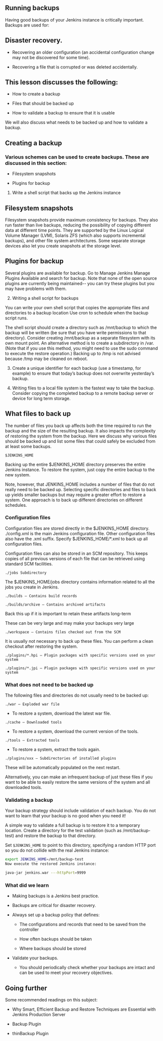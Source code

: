 ## Running backups

Having good backups of your Jenkins instance is critically important. Backups are used for:

## Disaster recovery.

- Recovering an older configuration (an accidental configuration change may not be discovered for some time).

- Recovering a file that is corrupted or was deleted accidentally.

## This lesson discusses the following:

- How to create a backup

- Files that should be backed up

- How to validate a backup to ensure that it is usable

We will also discuss what needs to be backed up and how to validate a backup.

## Creating a backup

### Various schemes can be used to create backups. These are discussed in this section:

- Filesystem snapshots

- Plugins for backup

1. Write a shell script that backs up the Jenkins instance

## Filesystem snapshots

Filesystem snapshots provide maximum consistency for backups. They also run faster than live backups, reducing the possibility of copying different data at different time points. They are supported by the Linux Logical Volume Manager (LVM), Solaris ZFS (which also supports incremental backups), and other file system architectures. Some separate storage devices also let you create snapshots at the storage level.

## Plugins for backup

Several plugins are available for backup. Go to Manage Jenkins  Manage Plugins  Available and search for backup. Note that none of the open source plugins are currently being maintained-- you can try these plugins but you may have problems with them.

2. Writing a shell script for backups

You can write your own shell script that copies the appropriate files and directories to a backup location Use cron to schedule when the backup script runs.

The shell script should create a directory such as /mnt/backup to which the backup will be written (be sure that you have write permissions to that directory). Consider creating /mnt/backup as a separate filesystem with its own mount point. An alternative method is to create a subdirectory in /var. (Note that if you use this method, you might need to use the sudo command to execute the restore operation.) Backing up to /tmp is not advised because /tmp may be cleaned on reboot.

3. Create a unique identifier for each backup (use a timestamp, for example) to ensure that today’s backup does not overwrite yesterday’s backup.

4. Writing files to a local file system is the fastest way to take the backup. Consider copying the completed backup to a remote backup server or device for long term storage.

## What files to back up

The number of files you back up affects both the time required to run the backup and the size of the resulting backup. It also impacts the complexity of restoring the system from the backup. Here we discuss why various files should be backed up and list some files that could safely be excluded from at least some backups.


`$JENKINS_HOME`

Backing up the entire $JENKINS_HOME directory preserves the entire Jenkins instance. To restore the system, just copy the entire backup to the new system.

Note, however, that JENKINS_HOME includes a number of files that do not really need to be backed up. Selecting specific directories and files to back up yields smaller backups but may require a greater effort to restore a system. One approach is to back up different directories on different schedules.

### Configuration files

Configuration files are stored directly in the $JENKINS_HOME directory. ./config.xml is the main Jenkins configuration file. Other configuration files also have the .xml suffix. Specify $JENKINS_HOME/*.xml to back up all configuration files.

Configuration files can also be stored in an SCM repository. This keeps copies of all previous versions of each file that can be retrieved using standard SCM facilities.

`./jobs Subdirectory`

The $JENKINS_HOME/jobs directory contains information related to all the jobs you create in Jenkins.

`./builds — Contains build records`

`./builds/archive — Contains archived artifacts`

Back this up if it is important to retain these artifacts long-term

These can be very large and may make your backups very large

`./workspace — Contains files checked out from the SCM`

It is usually not necessary to back up these files. You can perform a clean checkout after restoring the system.

`./plugins/*.hpi — Plugin packages with specific versions used on your system`

`./plugins/*.jpi — Plugin packages with specific versions used on your system`

### What does not need to be backed up

The following files and directories do not usually need to be backed up:


`./war — Exploded war file`

- To restore a system, download the latest war file.

`./cache — Downloaded tools`

- To restore a system, download the current version of the tools.

`./tools — Extracted tools`

- To restore a system, extract the tools again.

`./plugins/xxx — Subdirectories of installed plugins`

These will be automatically populated on the next restart.

Alternatively, you can make an infrequent backup of just these files if you want to be able to easily restore the same versions of the system and all downloaded tools.

### Validating a backup

Your backup strategy should include validation of each backup. You do not want to learn that your backup is no good when you need it!

A simple way to validate a full backup is to restore it to a temporary location. Create a directory for the test validation (such as /mnt/backup-test) and restore the backup to that directory.

Set `$JENKINS_HOME` to point to this directory, specifying a random HTTP port so you do not collide with the real Jenkins instance:

```bash
export JENKINS_HOME=/mnt/backup-test
Now execute the restored Jenkins instance:

java-jar jenkins.war ---httpPort=9999
```

### What did we learn

- Making backups is a Jenkins best practice.

- Backups are critical for disaster recovery.

- Always set up a backup policy that defines:

  - The configurations and records that need to be saved from the controller

  - How often backups should be taken

  - Where backups should be stored

- Validate your backups.

  - You should periodically check whether your backups are intact and can be used to meet your recovery objectives.

## Going further

Some recommended readings on this subject:

- Why Smart, Efficient Backup and Restore Techniques are Essential with Jenkins Production Server

- Backup Plugin

- thinBackup Plugin

